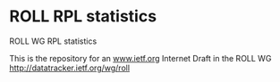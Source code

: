 # ROLL RPL statistics

ROLL WG RPL statistics 

This is the repository for an www.ietf.org Internet Draft
in the ROLL WG http://datatracker.ietf.org/wg/roll






